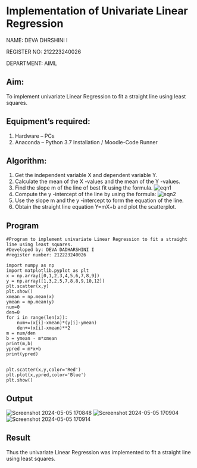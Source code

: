 # Implementation of Univariate Linear Regression
NAME: DEVA DHRSHINI I

REGISTER NO: 212223240026

DEPARTMENT: AIML
## Aim:
To implement univariate Linear Regression to fit a straight line using least squares.
## Equipment’s required:
1.	Hardware – PCs
2.	Anaconda – Python 3.7 Installation / Moodle-Code Runner
## Algorithm:
1.	Get the independent variable X and dependent variable Y.
2.	Calculate the mean of the X -values and the mean of the Y -values.
3.	Find the slope m of the line of best fit using the formula.
 ![eqn1](./eq1.jpg)
4.	Compute the y -intercept of the line by using the formula:
![eqn2](./eq2.jpg)  
5.	Use the slope m and the y -intercept to form the equation of the line.
6.	Obtain the straight line equation Y=mX+b and plot the scatterplot.
## Program
```
#Program to implement univariate Linear Regression to fit a straight line using least squares.
#Developed by: DEVA DADHARSHINI I
#register number: 212223240026

import numpy as np 
import matplotlib.pyplot as plt
x = np.array([0,1,2,3,4,5,6,7,8,9])
y = np.array([1,3,2,5,7,8,8,9,10,12])
plt.scatter(x,y)
plt.show()
xmean = np.mean(x)
ymean = np.mean(y)
num=0
den=0
for i in range(len(x)):
    num+=(x[i]-xmean)*(y[i]-ymean)
    den+=(x[i]-xmean)**2
m = num/den
b = ymean - m*xmean
print(m,b)
ypred = m*x+b
print(ypred)


plt.scatter(x,y,color='Red')
plt.plot(x,ypred,color='Blue')
plt.show()

```
## Output
![Screenshot 2024-05-05 170848](https://github.com/deesk13/Univariate-Linear-Regression/assets/150927063/650602d7-1e93-4ef2-aff0-f71c8c40d8e3)
![Screenshot 2024-05-05 170904](https://github.com/deesk13/Univariate-Linear-Regression/assets/150927063/f2040aaa-bea7-4b66-b178-3c50403cb202)
![Screenshot 2024-05-05 170914](https://github.com/deesk13/Univariate-Linear-Regression/assets/150927063/a48c119e-0b26-419e-ba3d-b652f8e661db)



## Result
Thus the univariate Linear Regression was implemented to fit a straight line using least squares.
